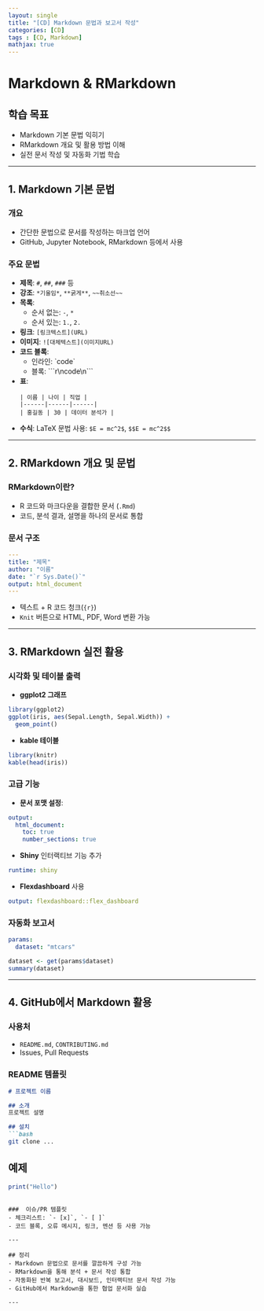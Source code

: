 ```yaml
---
layout: single
title: "[CD] Markdown 문법과 보고서 작성" 
categories: [CD]
tags : [CD, Markdown]
mathjax: true
---
```


# Markdown & RMarkdown 

##  학습 목표
- Markdown 기본 문법 익히기
- RMarkdown 개요 및 활용 방법 이해
- 실전 문서 작성 및 자동화 기법 학습

---

## 1. Markdown 기본 문법

### 개요
- 간단한 문법으로 문서를 작성하는 마크업 언어
- GitHub, Jupyter Notebook, RMarkdown 등에서 사용

### 주요 문법
- **제목**: `#`, `##`, `###` 등
- **강조**: `*기울임*`, `**굵게**`, `~~취소선~~`
- **목록**:
  - 순서 없는: `-`, `*`
  - 순서 있는: `1.`, `2.`
- **링크**: `[링크텍스트](URL)`
- **이미지**: `![대체텍스트](이미지URL)`
- **코드 블록**: 
  - 인라인: \`code\`
  - 블록: \```r\ncode\n\``` 
- **표**:
  ```
  | 이름 | 나이 | 직업 |
  |------|------|------|
  | 홍길동 | 30 | 데이터 분석가 |
  ```
- **수식**: LaTeX 문법 사용: `$E = mc^2$`, `$$E = mc^2$$`

---

## 2. RMarkdown 개요 및 문법

### RMarkdown이란?
- R 코드와 마크다운을 결합한 문서 (`.Rmd`)
- 코드, 분석 결과, 설명을 하나의 문서로 통합

### 문서 구조
```yaml
---
title: "제목"
author: "이름"
date: "`r Sys.Date()`"
output: html_document
---
```
- 텍스트 + R 코드 청크(```{r}```)
- `Knit` 버튼으로 HTML, PDF, Word 변환 가능

---

## 3. RMarkdown 실전 활용

### 시각화 및 테이블 출력
- **ggplot2 그래프**
```r
library(ggplot2)
ggplot(iris, aes(Sepal.Length, Sepal.Width)) +
  geom_point()
```
- **kable 테이블**
```r
library(knitr)
kable(head(iris))
```

###  고급 기능
- **문서 포맷 설정**:
```yaml
output:
  html_document:
    toc: true
    number_sections: true
```
- **Shiny** 인터랙티브 기능 추가
```yaml
runtime: shiny
```
- **Flexdashboard** 사용
```yaml
output: flexdashboard::flex_dashboard
```

###  자동화 보고서
```yaml
params:
  dataset: "mtcars"
```
```r
dataset <- get(params$dataset)
summary(dataset)
```

---

## 4. GitHub에서 Markdown 활용

###  사용처
- `README.md`, `CONTRIBUTING.md`
- Issues, Pull Requests

###  README 템플릿
```md
# 프로젝트 이름

## 소개
프로젝트 설명

## 설치
```bash
git clone ...
```

## 예제
```r
print("Hello")
```
```

###  이슈/PR 템플릿
- 체크리스트: `- [x]`, `- [ ]`
- 코드 블록, 오류 메시지, 링크, 멘션 등 사용 가능

---

## 정리
- Markdown 문법으로 문서를 깔끔하게 구성 가능
- RMarkdown을 통해 분석 + 문서 작성 통합
- 자동화된 반복 보고서, 대시보드, 인터랙티브 문서 작성 가능
- GitHub에서 Markdown을 통한 협업 문서화 실습

---

